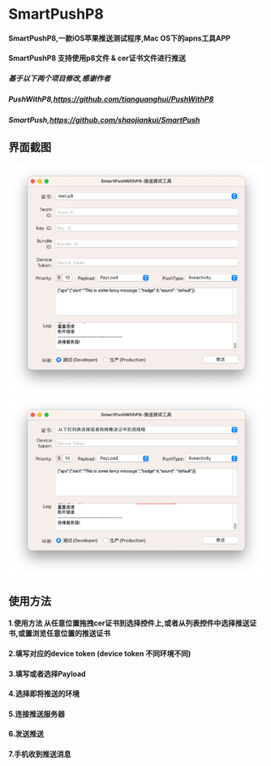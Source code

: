 # SmartPushP8
#### SmartPushP8,一款iOS苹果推送测试程序,Mac OS下的apns工具APP
#### SmartPushP8 支持使用p8文件 & cer证书文件进行推送

##### 基于以下两个项目修改,感谢作者
##### PushWithP8,https://github.com/tianguanghui/PushWithP8
##### SmartPush,https://github.com/shaojiankui/SmartPush

## 界面截图
![image](https://github.com/buzhidaoqishenmemingzi/SmartPushP8/blob/master/demo_p8.png)
![image](https://github.com/buzhidaoqishenmemingzi/SmartPushP8/blob/master/demo_cer.png)

## 使用方法
#### 1.使用方法 从任意位置拖拽cer证书到选择控件上,或者从列表控件中选择推送证书,或置浏览任意位置的推送证书
#### 2.填写对应的device token  (device token 不同环境不同)
#### 3.填写或者选择Payload
#### 4.选择即将推送的环境
#### 5.连接推送服务器
#### 6.发送推送
#### 7.手机收到推送消息
